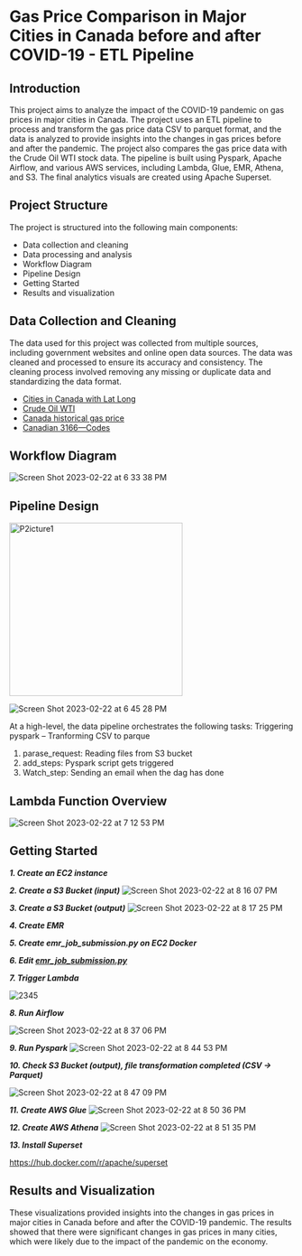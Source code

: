 # Gas Price Comparison in Major Cities in Canada before and after COVID-19 - ETL Pipeline
## Introduction
This project aims to analyze the impact of the COVID-19 pandemic on gas prices in major cities in Canada. The project uses an ETL pipeline to process and transform the gas price data CSV to parquet format, and the data is analyzed to provide insights into the changes in gas prices before and after the pandemic. The project also compares the gas price data with the Crude Oil WTI stock data. The pipeline is built using Pyspark, Apache Airflow, and various AWS services, including Lambda, Glue, EMR, Athena, and S3. The final analytics visuals are created using Apache Superset.

## Project Structure
The project is structured into the following main components:
- Data collection and cleaning
- Data processing and analysis
- Workflow Diagram
- Pipeline Design
- Getting Started
- Results and visualization

## Data Collection and Cleaning

The data used for this project was collected from multiple sources, including government websites and online open data sources. The data was cleaned and processed to ensure its accuracy and consistency. The cleaning process involved removing any missing or duplicate data and standardizing the data format.   
  - [Cities in Canada with Lat Long](https://simplemaps.com/data/canada-cities)
  - [Crude Oil WTI](https://ca.investing.com/commodities/crude-oil-historical-data)
  - [Canada historical gas price](https://www150.statcan.gc.ca/t1/tbl1/en/tv.action?pid=1810000101&pickMembers%5B0%5D=2.2&cubeTimeFrame.startMonth=01&cubeTimeFrame.startYear=2018&cubeTimeFrame.endMonth=12&cubeTimeFrame.endYear=2022&referencePeriods=20180101%2C20221201)
  - [Canadian 3166—Codes](https://www.iso.org/obp/ui#iso:code:3166:CA)


## Workflow Diagram



![Screen Shot 2023-02-22 at 6 33 38 PM](https://user-images.githubusercontent.com/90226898/220787521-862b77fd-5e8c-490b-8e17-0e2a25ce76e8.png)


## Pipeline Design
<img width="307" alt="P2icture1" src="https://user-images.githubusercontent.com/90226898/220788861-770fbc98-65d6-4422-8b72-ef65b9c4a19f.png">

![Screen Shot 2023-02-22 at 6 45 28 PM](https://user-images.githubusercontent.com/90226898/220789137-0847a0ba-a5de-4fce-98a9-c0e3849f30ca.png)

At a high-level, the data pipeline orchestrates the following tasks:
Triggering pyspark – Tranforming CSV to parque 
1.	parase_request: Reading files from S3 bucket
2.	add_steps: Pyspark script gets triggered
3.	Watch_step: Sending an email when the dag has done

## Lambda Function Overview

![Screen Shot 2023-02-22 at 7 12 53 PM](https://user-images.githubusercontent.com/90226898/220793071-4ed5350a-c028-457c-ad07-841d919429ba.png)



## Getting Started
***1. Create an EC2 instance***

***2. Create a S3 Bucket (input)***
![Screen Shot 2023-02-22 at 8 16 07 PM](https://user-images.githubusercontent.com/90226898/220800532-cded43d9-c73e-428c-a7bf-1e2a1c08e2d7.png)

***3. Create a S3 Bucket (output)***
![Screen Shot 2023-02-22 at 8 17 25 PM](https://user-images.githubusercontent.com/90226898/220800669-fa1c7711-2b40-4659-b75f-4d1a36804197.png)

***4. Create EMR***

***5. Create emr_job_submission.py on EC2 Docker***

***6. Edit [emr_job_submission.py](https://github.com/etron17/GAStimator/blob/master/dags/emr_job_submission.py)***

***7. Trigger Lambda***

![2345](https://user-images.githubusercontent.com/90226898/220801969-8e6643fe-c01b-4d33-bb57-597a9c946983.png)

***8. Run Airflow***

![Screen Shot 2023-02-22 at 8 37 06 PM](https://user-images.githubusercontent.com/90226898/220802824-a241afdd-136c-43ba-9a4e-c88596d7ca89.png)

***9. Run Pyspark***
![Screen Shot 2023-02-22 at 8 44 53 PM](https://user-images.githubusercontent.com/90226898/220803692-c2851c8c-c6a4-40c9-a57a-c1a7b845c089.png)

***10. Check S3 Bucket (output), file transformation completed (CSV -> Parquet)***

![Screen Shot 2023-02-22 at 8 47 09 PM](https://user-images.githubusercontent.com/90226898/220803977-be6d6853-36ef-43c3-9ca1-e770f8c814a8.png)

***11. Create AWS Glue***
![Screen Shot 2023-02-22 at 8 50 36 PM](https://user-images.githubusercontent.com/90226898/220804415-f8db5f4f-ef27-4b35-907e-14d64405ad11.png)

***12. Create AWS Athena***
![Screen Shot 2023-02-22 at 8 51 35 PM](https://user-images.githubusercontent.com/90226898/220804533-c80c712b-9e01-4faf-9767-18f5fa1c57f0.png)

***13. Install Superset*** 

 https://hub.docker.com/r/apache/superset

## Results and Visualization
These visualizations provided insights into the changes in gas prices in major cities in Canada before and after the COVID-19 pandemic. The results showed that there were significant changes in gas prices in many cities, which were likely due to the impact of the pandemic on the economy.
